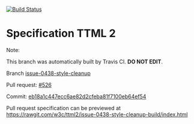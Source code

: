 [![Build Status](https://travis-ci.org/w3c/ttml2.svg?branch=issue-0438-style-cleanup)](https://travis-ci.org/w3c/ttml2)


# Specification TTML 2


Note:


This branch was automatically built by Travis CI. <b>DO NOT EDIT</b>.


 Branch [issue-0438-style-cleanup](https://github.com/w3c/ttml2/tree/issue-0438-style-cleanup)


 Pull request: [#526](https://github.com/w3c/ttml2/pull/526)


 Commit: [eb18a1c447ecc6ae82d2cfeba81f7100eb64ef54](https://github.com/w3c/ttml2/commit/eb18a1c447ecc6ae82d2cfeba81f7100eb64ef54)

Pull request specification can be previewed at https://rawgit.com/w3c/ttml2/issue-0438-style-cleanup-build/index.html



